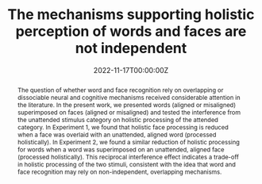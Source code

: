 ---
title: "The mechanisms supporting holistic perception of words and faces are not independent"
authors:
- Paulo Ventura
- Tina T. Liu
- admin
- Alexandre Pereira
date: "2022-11-17T00:00:00Z"
doi: "https://doi.org/10.3758/s13421-022-01369-0"

# Schedule page publish date (NOT publication's date).
publishDate: "2022-11-17T00:00:00Z"

# Publication type.
# Legend: 0 = Uncategorized; 1 = Conference paper; 2 = Journal article;
# 3 = Preprint / Working Paper; 4 = Report; 5 = Book; 6 = Book section;
# 7 = Thesis; 8 = Patent
publication_types: ["2"]

# Publication name and optional abbreviated publication name.
publication: "*Memory & Cognition* (1)"
publication_short: ""

abstract: The question of whether word and face recognition rely on overlapping or dissociable neural and cognitive mechanisms received considerable attention in the literature. In the present work, we presented words (aligned or misaligned) superimposed on faces (aligned or misaligned) and tested the interference from the unattended stimulus category on holistic processing of the attended category. In Experiment 1, we found that holistic face processing is reduced when a face was overlaid with an unattended, aligned word (processed holistically). In Experiment 2, we found a similar reduction of holistic processing for words when a word was superimposed on an unattended, aligned face (processed holistically). This reciprocal interference effect indicates a trade-off in holistic processing of the two stimuli, consistent with the idea that word and face recognition may rely on non-independent, overlapping mechanisms.

# Summary. An optional shortened abstract.
#summary: Lorem ipsum dolor sit amet, consectetur adipiscing elit. Duis posuere tellus ac convallis placerat. Proin tincidunt magna sed ex sollicitudin condimentum.

tags:
- Source Themes
featured: false

# links:
# - name: ""
#   url: ""
url_pdf: https://www.researchgate.net/profile/Paulo-Ventura-3/publication/365369430_The_mechanisms_supporting_holistic_perception_of_words_and_faces_are_not_independent/links/637325f754eb5f547cd3cabd/The-mechanisms-supporting-holistic-perception-of-words-and-faces-are-not-independent.pdf

# Featured image
# To use, add an image named `featured.jpg/png` to your page's folder. 
#image:
#  caption: 'Image credit: [**Unsplash**](https://unsplash.com/photos/jdD8gXaTZsc)'
#  focal_point: ""
#  preview_only: false

# Associated Projects (optional).
#   Associate this publication with one or more of your projects.
#   Simply enter your project's folder or file name without extension.
#   E.g. `internal-project` references `content/project/internal-project/index.md`.
#   Otherwise, set `projects: []`.
projects: []

# Slides (optional).
#   Associate this publication with Markdown slides.
#   Simply enter your slide deck's filename without extension.
#   E.g. `slides: "example"` references `content/slides/example/index.md`.
#   Otherwise, set `slides: ""`.
slides: ""
---